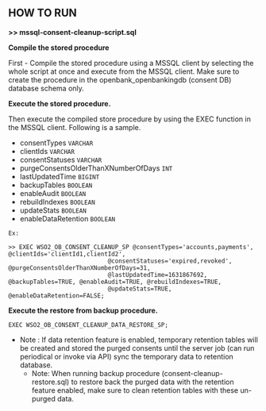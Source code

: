 ## **HOW TO RUN**

**>> mssql-consent-cleanup-script.sql**

**Compile the stored procedure**

First - Compile the stored procedure using a MSSQL client by selecting the whole script at once and execute from the MSSQL client.
Make sure to create the procedure in the openbank_openbankingdb (consent DB) database schema only.

**Execute the stored procedure.**

Then execute the compiled store procedure by using the EXEC function in the MSSQL client. Following is a sample.


- consentTypes `VARCHAR`
- clientIds `VARCHAR`
- consentStatuses `VARCHAR`
- purgeConsentsOlderThanXNumberOfDays `INT`
- lastUpdatedTime `BIGINT`
- backupTables `BOOLEAN`
- enableAudit `BOOLEAN`
- rebuildIndexes `BOOLEAN`
- updateStats `BOOLEAN`
- enableDataRetention `BOOLEAN`

```
Ex: 

>> EXEC WSO2_OB_CONSENT_CLEANUP_SP @consentTypes='accounts,payments', @clientIds='clientId1,clientId2', 
                            @consentStatuses='expired,revoked', @purgeConsentsOlderThanXNumberOfDays=31, 
                            @lastUpdatedTime=1631867692, @backupTables=TRUE, @enableAudit=TRUE, @rebuildIndexes=TRUE,
                            @updateStats=TRUE, @enableDataRetention=FALSE;
```


**Execute the restore from backup procedure.**

```
EXEC WSO2_OB_CONSENT_CLEANUP_DATA_RESTORE_SP;
```

- Note : If data retention feature is enabled, temporary retention tables will be created and stored the purged consents
  until the server job (can run periodical or invoke via API) sync the temporary data to retention database.
  - Note: When running backup procedure (consent-cleanup-restore.sql) to restore back the purged data with the retention feature enabled, make sure to clean retention tables with these un-purged data.
